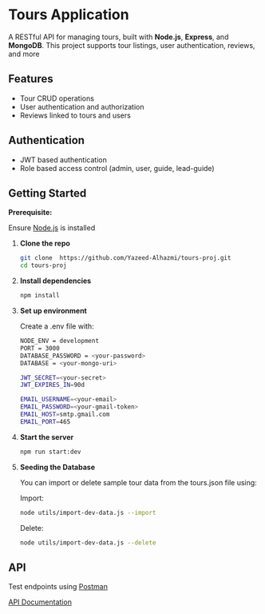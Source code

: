 # Tours Application


A RESTful API for managing tours, built with **Node.js**, **Express**, and **MongoDB**. This project supports tour listings, user authentication, reviews, and more

## Features

- Tour CRUD operations
- User authentication and authorization
- Reviews linked to tours and users

## Authentication

- JWT based authentication
- Role based access control (admin, user, guide, lead-guide)


## Getting Started

**Prerequisite:** 

Ensure [Node.js](https://nodejs.org/) is installed


1. **Clone the repo**
   ```bash
   git clone  https://github.com/Yazeed-Alhazmi/tours-proj.git
   cd tours-proj
   ```

2. **Install dependencies**
    ```bash
    npm install
    ```

3. **Set up environment**

    Create a .env file with:

    ```bash
    NODE_ENV = development
    PORT = 3000
    DATABASE_PASSWORD = <your-password>
    DATABASE = <your-mongo-uri>

    JWT_SECRET=<your-secret>
    JWT_EXPIRES_IN=90d

    EMAIL_USERNAME=<your-email>
    EMAIL_PASSWORD=<your-gmail-token>
    EMAIL_HOST=smtp.gmail.com
    EMAIL_PORT=465
    ```

4. **Start the server**

    ```bash
    npm run start:dev
    ```

5. **Seeding the Database**

    You can import or delete sample tour data from the tours.json file using:

    Import: 

    ```bash
    node utils/import-dev-data.js --import
    ```
    
    Delete: 

    ```bash
    node utils/import-dev-data.js --delete
    ```


## API

Test endpoints using [Postman](https://www.postman.com/)

[API Documentation](https://documenter.getpostman.com/view/31564072/2sB34ikzVm)